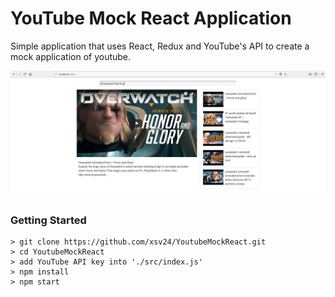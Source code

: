 # YouTube Mock React Application

Simple application that uses React, Redux and YouTube's API to create a mock application of youtube.

![Alt text](./YouTubeMock.png)

### Getting Started
```
> git clone https://github.com/xsv24/YoutubeMockReact.git
> cd YoutubeMockReact
> add YouTube API key into './src/index.js'
> npm install
> npm start

```